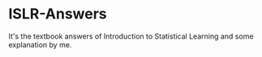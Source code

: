 # ISLR-Answers
It's the textbook answers of Introduction to Statistical Learning and some explanation by me.
